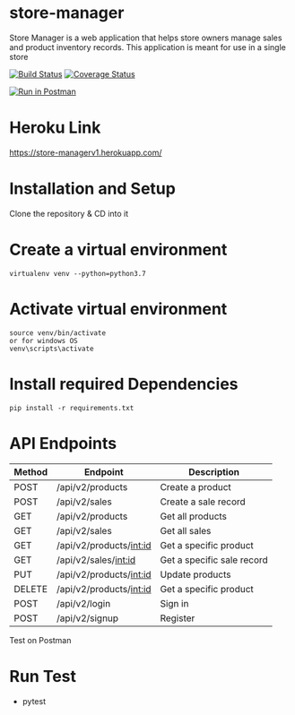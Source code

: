 # store-manager
Store Manager is a web application that helps store owners manage sales and product inventory records. This application is meant for use in a single store

[![Build Status](https://travis-ci.com/PeterCapo/store-manager-3.svg?branch=master)](https://travis-ci.com/PeterCapo/store-manager-3)
[![Coverage Status](https://coveralls.io/repos/github/PeterCapo/store-manager-3/badge.svg?branch=master)](https://coveralls.io/github/PeterCapo/store-manager-3?branch=master)

[![Run in Postman](https://run.pstmn.io/button.svg)](https://app.getpostman.com/run-collection/d5f401cef57bce99e752)

# Heroku Link

https://store-managerv1.herokuapp.com/

# Installation and Setup

Clone the repository & CD into it 

# Create a virtual environment

    virtualenv venv --python=python3.7

# Activate virtual environment

    source venv/bin/activate
    or for windows OS
    venv\scripts\activate

# Install required Dependencies

    pip install -r requirements.txt



# API Endpoints 

| Method | Endpoint                        | Description                           |
| ------ | ------------------------------- | ------------------------------------- |
| POST   | /api/v2/products                | Create a product                      |
| POST   | /api/v2/sales                   | Create a sale record                  |
| GET    | /api/v2/products                | Get all products                      |
| GET    | /api/v2/sales                   | Get all sales                         |
| GET    | /api/v2/products/<int:id>       | Get a specific product                |
| GET    | /api/v2/sales/<int:id>          | Get a specific sale record            |
| PUT    | /api/v2/products/<int:id>       | Update products                       |
| DELETE | /api/v2/products/<int:id>       | Get a specific product                |
| POST   | /api/v2/login                   | Sign in                               | 
| POST   | /api/v2/signup                  | Register                              | 

Test on Postman 

# Run Test
- pytest
